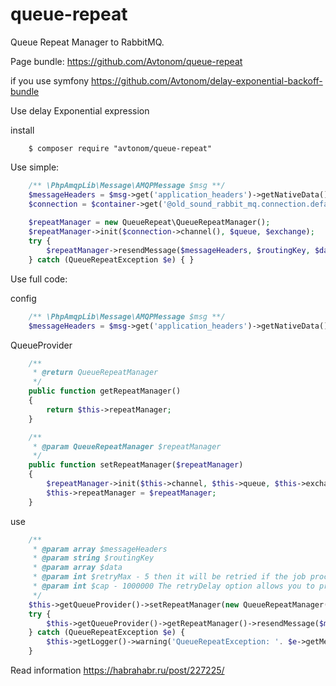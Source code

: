 # queue-repeat
Queue Repeat Manager to RabbitMQ.

Page bundle: https://github.com/Avtonom/queue-repeat

if you use symfony https://github.com/Avtonom/delay-exponential-backoff-bundle

Use delay Exponential expression

install
```
    $ composer require "avtonom/queue-repeat"
```

Use simple:
```php
    /** \PhpAmqpLib\Message\AMQPMessage $msg **/
    $messageHeaders = $msg->get('application_headers')->getNativeData();
    $connection = $container->get('@old_sound_rabbit_mq.connection.default');
    
    $repeatManager = new QueueRepeat\QueueRepeatManager();
    $repeatManager->init($connection->channel(), $queue, $exchange);
    try {
        $repeatManager->resendMessage($messageHeaders, $routingKey, $data);
    } catch (QueueRepeatException $e) { }
```

Use full code:

config
```php
    /** \PhpAmqpLib\Message\AMQPMessage $msg **/
    $messageHeaders = $msg->get('application_headers')->getNativeData();
```


QueueProvider
```php
    /**
     * @return QueueRepeatManager
     */
    public function getRepeatManager()
    {
        return $this->repeatManager;
    }

    /**
     * @param QueueRepeatManager $repeatManager
     */
    public function setRepeatManager($repeatManager)
    {
        $repeatManager->init($this->channel, $this->queue, $this->exchange);
        $this->repeatManager = $repeatManager;
    }
```


use

```php
    /**
     * @param array $messageHeaders
     * @param string $routingKey
     * @param array $data
     * @param int $retryMax - 5 then it will be retried if the job processing fails
     * @param int $cap - 1000000 The retryDelay option allows you to progressively delay the job processing on successive retries.
     */
    $this->getQueueProvider()->setRepeatManager(new QueueRepeatManager());
    try {
        $this->getQueueProvider()->getRepeatManager()->resendMessage($messageHeaders, $routingKey, $data, $retryMax, $cap);
    } catch (QueueRepeatException $e) {
        $this->getLogger()->warning('QueueRepeatException: '. $e->getMessage());
    }
```

Read information https://habrahabr.ru/post/227225/
